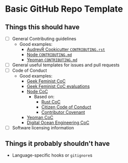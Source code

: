 # Basic GitHub Repo Template

## Things this should have

- [ ] General Contributing guidelines
  - Good examples:
    - [AudreyR Cookicutter `CONTRIBUTING.rst`](https://github.com/audreyr/cookiecutter/blob/master/CONTRIBUTING.rst)
    - [Node `CONTRIBUTING.md`](https://github.com/nodejs/node/blob/master/CONTRIBUTING.md)
    - [Yeoman `CONTRIBUTING.md`](https://github.com/yeoman/yeoman/blob/master/contributing.md)
- [ ] General useful templates for issues and pull requests
- [ ] Code of Conduct
  - Good examples:
    - [Geek Feminist CoC](http://geekfeminism.org/about/code-of-conduct/)
    - [Geek Feminist CoC evaluations](http://geekfeminism.wikia.com/wiki/Code_of_conduct_evaluations)
    - [Node CoC](https://github.com/nodejs/node/blob/master/CODE_OF_CONDUCT.md)
      - Based on:
        - [Rust CoC](https://www.rust-lang.org/conduct.html)
        - [Citizen Code of Conduct](http://citizencodeofconduct.org/)
        - [Contributor Covenant](http://contributor-covenant.org/version/1/3/0/)
    - [Yeoman CoC](https://github.com/yeoman/yeoman/blob/master/code-of-conduct.md)
    - [Digital Ocean Engineering CoC](https://github.com/digitalocean/engineering-code-of-conduct)
- [ ] Software licensing information

## Things it probably shouldn't have

- Language-specific hooks or `gitignore`s

